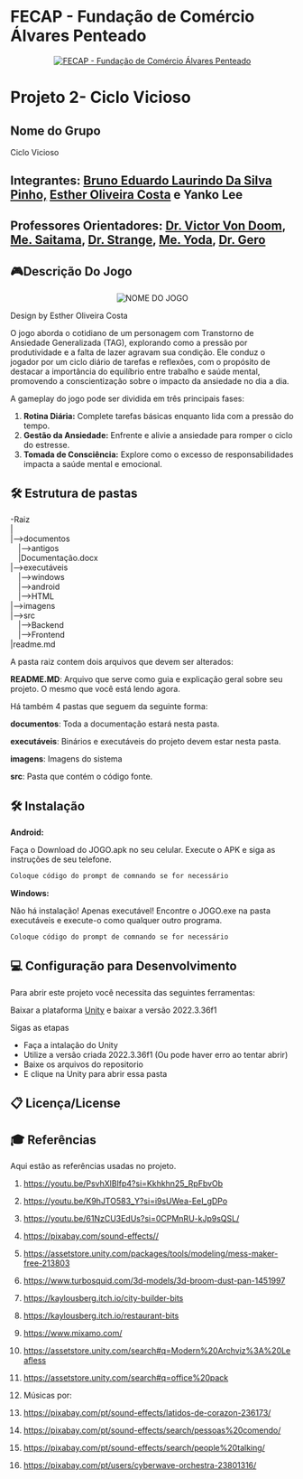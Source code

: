 # FECAP - Fundação de Comércio Álvares Penteado

<p align="center">
<a href= "https://www.fecap.br/"><img src="https://encrypted-tbn0.gstatic.com/images?q=tbn:ANd9GcRhZPrRa89Kma0ZZogxm0pi-tCn_TLKeHGVxywp-LXAFGR3B1DPouAJYHgKZGV0XTEf4AE&usqp=CAU" alt="FECAP - Fundação de Comércio Álvares Penteado" border="0"></a>
</p>

# Projeto 2- Ciclo Vicioso

## Nome do Grupo
Ciclo Vicioso

## Integrantes: <a href="https://github.com/Smug303">Bruno Eduardo Laurindo Da Silva Pinho,</a> <a href="https://github.com/estherolvr">Esther Oliveira Costa</a> e Yanko Lee

## Professores Orientadores: <a href="https://www.linkedin.com/in/victorbarq/">Dr. Victor Von Doom</a>, <a href="https://www.linkedin.com/in/victorbarq/">Me. Saitama</a>, <a href="https://www.linkedin.com/in/victorbarq/">Dr. Strange</a>, <a href="https://www.linkedin.com/in/victorbarq/">Me. Yoda</a>, <a href="https://www.linkedin.com/in/victorbarq/">Dr. Gero</a>

## 🎮Descrição Do Jogo

<p align="center">
<img src="https://drive.google.com/uc?export=view&id=18pYqd0XV3jZEwX_BzoItbffGwRA0q6Gv" alt="NOME DO JOGO" border="0">

 <a> Design by <a>Esther Oliveira Costa </a> 
</p>
O jogo aborda o cotidiano de um personagem com Transtorno de Ansiedade Generalizada (TAG), explorando como a pressão por produtividade e a falta de lazer agravam sua condição. Ele conduz o jogador por um ciclo diário de tarefas e reflexões, com o propósito de destacar a importância do equilíbrio entre trabalho e saúde mental, promovendo a conscientização sobre o impacto da ansiedade no dia a dia.

A gameplay do jogo pode ser dividida em três principais fases:
1. <b> Rotina Diária:</b> Complete tarefas básicas enquanto lida com a pressão do tempo. 
2. <b> Gestão da Ansiedade:</b> Enfrente e alivie a ansiedade para romper o ciclo do estresse. 
3. <b> Tomada de Consciência:</b> Explore como o excesso de responsabilidades impacta a saúde mental e emocional.
   
## 🛠 Estrutura de pastas

-Raiz<br>
|<br>
|-->documentos<br>
  &emsp;|-->antigos<br>
  &emsp;|Documentação.docx<br>
|-->executáveis<br>
  &emsp;|-->windows<br>
  &emsp;|-->android<br>
  &emsp;|-->HTML<br>
|-->imagens<br>
|-->src<br>
  &emsp;|-->Backend<br>
  &emsp;|-->Frontend<br>
|readme.md<br>

A pasta raiz contem dois arquivos que devem ser alterados:

<b>README.MD</b>: Arquivo que serve como guia e explicação geral sobre seu projeto. O mesmo que você está lendo agora.

Há também 4 pastas que seguem da seguinte forma:

<b>documentos</b>: Toda a documentação estará nesta pasta.

<b>executáveis</b>: Binários e executáveis do projeto devem estar nesta pasta.

<b>imagens</b>: Imagens do sistema

<b>src</b>: Pasta que contém o código fonte.

## 🛠 Instalação

<b>Android:</b>

Faça o Download do JOGO.apk no seu celular.
Execute o APK e siga as instruções de seu telefone.

```sh
Coloque código do prompt de comnando se for necessário
```

<b>Windows:</b>

Não há instalação! Apenas executável!
Encontre o JOGO.exe na pasta executáveis e execute-o como qualquer outro programa.

```sh
Coloque código do prompt de comnando se for necessário
```

## 💻 Configuração para Desenvolvimento

Para abrir este projeto você necessita das seguintes ferramentas:


Baixar a plataforma <a href= "https://unity.com/pt/releases/editor/whats-new/2022.3.6">Unity</a> e baixar a versão 2022.3.36f1

Sigas as etapas 


- Faça a intalação do Unity
- Utilize a versão criada 2022.3.36f1 (Ou pode haver erro ao tentar abrir)
- Baixe os arquivos do repositorio
- E clique na Unity para abrir essa pasta

## 📋 Licença/License


## 🎓 Referências
Aqui estão as referências usadas no projeto.

1. <https://youtu.be/PsvhXlBlfp4?si=Kkhkhn25_RpFbvOb>
2. <https://youtu.be/K9hJTO583_Y?si=i9sUWea-EeI_gDPo>
3. <https://youtu.be/61NzCU3EdUs?si=0CPMnRU-kJp9sQSL/>
4. <https://pixabay.com/sound-effects//>
5. <https://assetstore.unity.com/packages/tools/modeling/mess-maker-free-213803>
6. <https://www.turbosquid.com/3d-models/3d-broom-dust-pan-1451997>
7. <https://kaylousberg.itch.io/city-builder-bits>
8. <https://kaylousberg.itch.io/restaurant-bits>
9. <https://www.mixamo.com/>
10. <https://assetstore.unity.com/search#q=Modern%20Archviz%3A%20Leafless>
11. <https://assetstore.unity.com/search#q=office%20pack>
    
13. Músicas por:
14. <https://pixabay.com/pt/sound-effects/latidos-de-corazon-236173/>
15. <https://pixabay.com/pt/sound-effects/search/pessoas%20comendo/>
16. <https://pixabay.com/pt/sound-effects/search/people%20talking/>
17. <https://pixabay.com/pt/users/cyberwave-orchestra-23801316/>

    
